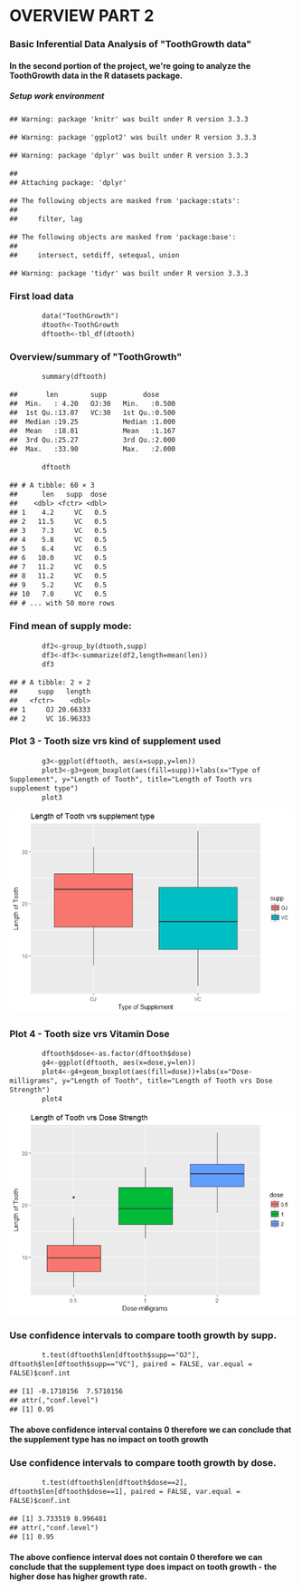 OVERVIEW PART 2
===============

### Basic Inferential Data Analysis of "ToothGrowth data"

#### In the second portion of the project, we're going to analyze the ToothGrowth data in the R datasets package.

##### Setup work environment

    ## Warning: package 'knitr' was built under R version 3.3.3

    ## Warning: package 'ggplot2' was built under R version 3.3.3

    ## Warning: package 'dplyr' was built under R version 3.3.3

    ## 
    ## Attaching package: 'dplyr'

    ## The following objects are masked from 'package:stats':
    ## 
    ##     filter, lag

    ## The following objects are masked from 'package:base':
    ## 
    ##     intersect, setdiff, setequal, union

    ## Warning: package 'tidyr' was built under R version 3.3.3

### First load data

            data("ToothGrowth")
            dtooth<-ToothGrowth
            dftooth<-tbl_df(dtooth)

### Overview/summary of "ToothGrowth"

            summary(dftooth)

    ##       len        supp         dose      
    ##  Min.   : 4.20   OJ:30   Min.   :0.500  
    ##  1st Qu.:13.07   VC:30   1st Qu.:0.500  
    ##  Median :19.25           Median :1.000  
    ##  Mean   :18.81           Mean   :1.167  
    ##  3rd Qu.:25.27           3rd Qu.:2.000  
    ##  Max.   :33.90           Max.   :2.000

            dftooth

    ## # A tibble: 60 × 3
    ##      len   supp  dose
    ##    <dbl> <fctr> <dbl>
    ## 1    4.2     VC   0.5
    ## 2   11.5     VC   0.5
    ## 3    7.3     VC   0.5
    ## 4    5.8     VC   0.5
    ## 5    6.4     VC   0.5
    ## 6   10.0     VC   0.5
    ## 7   11.2     VC   0.5
    ## 8   11.2     VC   0.5
    ## 9    5.2     VC   0.5
    ## 10   7.0     VC   0.5
    ## # ... with 50 more rows

### Find mean of supply mode:

            df2<-group_by(dtooth,supp)
            df3<-df3<-summarize(df2,length=mean(len))
            df3

    ## # A tibble: 2 × 2
    ##     supp   length
    ##   <fctr>    <dbl>
    ## 1     OJ 20.66333
    ## 2     VC 16.96333

### Plot 3 - Tooth size vrs kind of supplement used

            g3<-ggplot(dftooth, aes(x=supp,y=len))
            plot3<-g3+geom_boxplot(aes(fill=supp))+labs(x="Type of Supplement", y="Length of Tooth", title="Length of Tooth vrs supplement type")
            plot3

![](StatisticalInferenceProjectPart2_files/figure-markdown_strict/Length-supplement-1.png)

### Plot 4 - Tooth size vrs Vitamin Dose

            dftooth$dose<-as.factor(dftooth$dose)
            g4<-ggplot(dftooth, aes(x=dose,y=len))
            plot4<-g4+geom_boxplot(aes(fill=dose))+labs(x="Dose-milligrams", y="Length of Tooth", title="Length of Tooth vrs Dose Strength")
            plot4

![](StatisticalInferenceProjectPart2_files/figure-markdown_strict/vitaminDose-1.png)

### Use confidence intervals to compare tooth growth by supp.

            t.test(dftooth$len[dftooth$supp=="OJ"], dftooth$len[dftooth$supp=="VC"], paired = FALSE, var.equal = FALSE)$conf.int

    ## [1] -0.1710156  7.5710156
    ## attr(,"conf.level")
    ## [1] 0.95

#### The above confidence interval contains 0 therefore we can conclude that the supplement type has no impact on tooth growth

### Use confidence intervals to compare tooth growth by dose.

            t.test(dftooth$len[dftooth$dose==2], dftooth$len[dftooth$dose==1], paired = FALSE, var.equal = FALSE)$conf.int

    ## [1] 3.733519 8.996481
    ## attr(,"conf.level")
    ## [1] 0.95

#### The above confience interval does not contain 0 therefore we can conclude that the supplement type does impact on tooth growth - the higher dose has higher growth rate.
